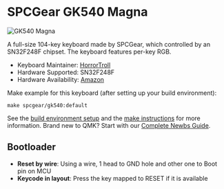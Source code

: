 # SPCGear GK540 Magna

![GK540 Magna](https://i.imgur.com/Zo4Hnbn.png)

A full-size 104-key keyboard made by SPCGear, which controlled by an SN32F248F chipset. The keyboard features per-key RGB.

* Keyboard Maintainer: [HorrorTroll](https://github.com/HorrorTroll)
* Hardware Supported: SN32F248F
* Hardware Availability: [Amazon](https://www.amazon.de/-/en/Klawiatura-Gear-GK540-Magna-Kailh/dp/B07ZBTSG4K)

Make example for this keyboard (after setting up your build environment):

    make spcgear/gk540:default

See the [build environment setup](https://docs.qmk.fm/#/getting_started_build_tools) and the [make instructions](https://docs.qmk.fm/#/getting_started_make_guide) for more information. Brand new to QMK? Start with our [Complete Newbs Guide](https://docs.qmk.fm/#/newbs).

## Bootloader
* **Reset by wire**: Using a wire, 1 head to GND hole and other one to Boot pin on MCU
* **Keycode in layout**: Press the key mapped to RESET if it is available